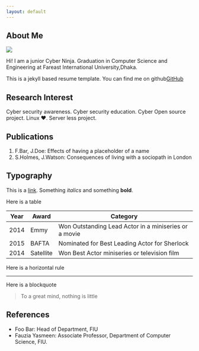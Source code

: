 ```yaml
---
layout: default
---
```


## About Me

<img class="profile-picture" src="sherlock.jpg">

Hi! I am a junior Cyber Ninja. Graduation in Computer Science and Engineering at Fareast International University,Dhaka.

This is a jekyll based resume template. You can find me on github[GitHub](https://GitHub.io/theshahid)

## Research Interest

Cyber security awareness. Cyber security education. Cyber Open source project. Linux ❤️. Server less project.

## Publications

1. F.Bar, J.Doe: Effects of having a placeholder of a name
2. S.Holmes, J.Watson: Consequences of living with a sociopath in London

## Typography

This is a [link](http://github.io/theshahid). Something *italics* and something **bold**.

Here is a table

Year | Award | Category
-----|-------|--------
2014 | Emmy  | Won Outstanding Lead Actor in a miniseries or a movie
2015 | BAFTA | Nominated for Best Leading Actor for Sherlock
2014 | Satellite | Won Best Actor miniseries or television film

Here is a horizontal rule

---

Here is a blockquote

> To a great mind, nothing is little

## References

* Foo Bar: Head of Department, FIU
* Fauzia Yasmeen: Associate Professor, Department of Computer Science, FIU.
